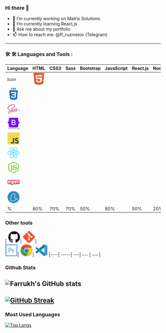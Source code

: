 ### Hi there 👋

- 🔭 I’m currently working on Matrix Solutions
- 🌱 I’m currently learning React.js
- 💬 Ask me about my portfolio
- 📫 How to reach me: @ff_ruzmetov (Telegram)

---
### 🛠 :hammer_and_wrench: Languages and Tools :


| Language | HTML | CSS3 | Sass | Bootstrap | JavaScript | React.js | Node.js | NPM  | Yarn |
| ------ | ------ | ------- | ------ | ------ | ----- | ----- | ----- | ----- | --- |
| Icon | <img src="https://github.com/devicons/devicon/blob/master/icons/html5/html5-original.svg" title="HTML5" width="40" height="40"/>  | 
<img src="https://github.com/devicons/devicon/blob/master/icons/css3/css3-plain-wordmark.svg"  title="CSS3" width="40" height="40"/> | 
<img src="https://github.com/devicons/devicon/blob/master/icons/sass/sass-original.svg"  title="Sass" width="40" height="40"/>|
<img src="https://github.com/devicons/devicon/blob/master/icons/bootstrap/bootstrap-original-wordmark.svg" width="40" height="40" />| 
<img align="center" src="https://github.com/devicons/devicon/blob/master/icons/javascript/javascript-original.svg" title="JavaScript" width="40" height="40"/> | 
<img src="https://github.com/devicons/devicon/blob/master/icons/react/react-original.svg" title="React" width="40" height="40"/> | 
<img src="https://github.com/devicons/devicon/blob/master/icons/nodejs/nodejs-original.svg" title="Node" width="40" height="40"/> | 
<img src="https://github.com/devicons/devicon/blob/master/icons/npm/npm-original-wordmark.svg" width="40" height="40" /> |  
<img src="https://github.com/devicons/devicon/blob/master/icons/yarn/yarn-original.svg" width="40" height="40" />  |
| % |   80%  | 70% | 70% | 50% | 80% | 50% | 20% | 65% | 20% | 


### Other tools
| <img src="https://github.com/devicons/devicon/blob/master/icons/github/github-original.svg" width="40" height="40" />| 
<img src="https://github.com/devicons/devicon/blob/master/icons/git/git-original.svg" width="40" height="40" />|       
<img src="https://github.com/devicons/devicon/blob/master/icons/photoshop/photoshop-line.svg" width="40" height="40" />| 
<img src="https://github.com/devicons/devicon/blob/master/icons/chrome/chrome-original.svg" width="40" height="40" />| 
<img src="https://github.com/devicons/devicon/blob/master/icons/vscode/vscode-original.svg" width="40" height="40" />
|----| -----| ---| --- | --- |
 
### Github Stats
![Farrukh's GitHub stats](https://github-readme-stats.vercel.app/api?username=ruzfardev&show_icons=true&theme=midnight-purple)
---
[![GitHub Streak](https://github-readme-streak-stats.herokuapp.com/?user=ruzfardev&theme=midnight-purple)](https://git.io/streak-stats)
----
### Most Used Languages
[![Top Langs](https://github-readme-stats.vercel.app/api/top-langs/?username=ruzfardev&theme=midnight-purple&layout=compact)](https://github.com/anuraghazra/github-readme-stats)


